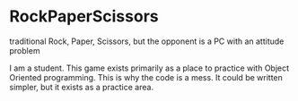 # RockPaperScissors
traditional Rock, Paper, Scissors, but the opponent is a PC with an attitude problem

I am a student. This game exists primarily as a place to practice with Object Oriented programming.
This is why the code is a mess. It could be written simpler, but it exists as a practice area.
